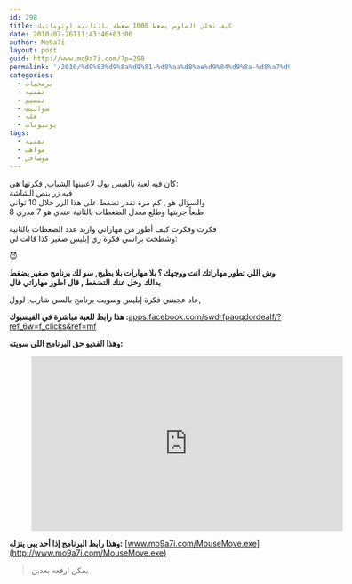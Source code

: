 ```yaml
---
id: 298
title: كيف تخلي الماوس يضغط 1000 ضغطة بالثانية اوتوماتيك
date: 2010-07-26T11:43:46+03:00
author: Mo9a7i
layout: post
guid: http://www.mo9a7i.com/?p=298
permalink: '/2010/%d9%83%d9%8a%d9%81-%d8%aa%d8%ae%d9%84%d9%8a-%d8%a7%d9%84%d9%85%d8%a7%d9%88%d8%b3-%d9%8a%d8%b6%d8%ba%d8%b7-1000-%d8%b6%d8%ba%d8%b7%d8%a9-%d8%a8%d8%a7%d9%84%d8%ab%d8%a7%d9%86%d9%8a%d8%a9-%d8%a7%d9%88/'
categories:
  - برمجيات
  - تقنية
  - تنسيم
  - سواليف
  - فلة
  - يوتيوبات
tags:
  - تقنية
  - مواهب
  - موصاحي
---
```

كان فيه لعبة بالفيس بوك لاعبينها الشباب, فكرتها هي:  
فيه زر بنص الشاشة  
والسؤال هو , كم مرة تقدر تضغط على هذا الزر خلال 10 ثواني  
طبعاً جربتها وطلع معدل الضغطات بالثانية عندي هو 7 مدري 8

فكرت وفكرت كيف أطور من مهاراتي وازيد عدد الضغطات بالثانية  
وشطحت براسي فكرة زي إبليس صغير كذا قالت لي:

😈

**وش اللي تطور مهاراتك انت ووجهك ؟ بلا مهارات بلا بطيخ, سو لك برنامج صغير يضغط بدالك وخل عنك التضغط , قال اطور مهاراتي قال**

عاد عجبتني فكرة إبليس وسويت برنامج بالسي شارب, لوول,

**هذا رابط للعبة مباشرة في الفيسبوك :**[apps.facebook.com/swdrfpaoqdordealf/?ref\_6w=f\_clicks&ref=mf](http://apps.facebook.com/swdrfpaoqdordealf/?ref_6w=f_clicks&ref=mf)

**وهذا الفديو حق البرنامج اللي سويته:** 

<figure class="video_container">
  <iframe width="560" height="315" src="http://www.youtube.com/watch?v=wJmY6zfs5Xw" frameborder="0" allow="accelerometer; autoplay; clipboard-write; encrypted-media; gyroscope; picture-in-picture" allowfullscreen></iframe>
</figure>


**وهذا رابط البرنامج إذا أحد يبي ينزله:** [www.mo9a7i.com/MouseMove.exe](http://www.mo9a7i.com/MouseMove.exe)
> يمكن ارفعه بعدين